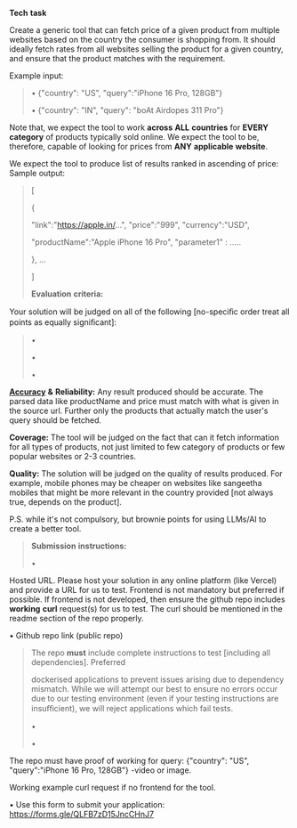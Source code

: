 **Tech** **task**

Create a generic tool that can fetch price of a given product from
multiple websites based on the country the consumer is shopping from. It
should ideally fetch rates from all websites selling the product for a
given country, and ensure that the product matches with the requirement.

Example input:

> • {"country": "US", "query":"iPhone 16 Pro, 128GB"}
>
> • {"country": "IN", "query": "boAt Airdopes 311 Pro"}

Note that, we expect the tool to work **across** **ALL** **countries**
for **EVERY** **category** of products typically sold online. We expect
the tool to be, therefore, capable of looking for prices from **ANY**
**applicable** **website**.

We expect the tool to produce list of results ranked in ascending of
price: Sample output:

> \[
>
> {
>
> "link":"https://apple.in/...", "price":"999", "currency":"USD",
>
> "productName":"Apple iPhone 16 Pro", "parameter1" : .....
>
> }, ...
>
> \]
>
> **Evaluation** **criteria:**

Your solution will be judged on all of the following \[no-speciﬁc order
treat all points as equally signiﬁcant\]:

> •
>
> •
>
> •

**<u>Accuracy</u>** **&** **Reliability:** Any result produced should be
accurate. The parsed data like productName and price must match with
what is given in the source url. Further only the products that actually
match the user's query should be fetched.

**Coverage:** The tool will be judged on the fact that can it fetch
information for all types of products, not just limited to few category
of products or few popular websites or 2-3 countries.

**Quality:** The solution will be judged on the quality of results
produced. For example, mobile phones may be cheaper on websites like
sangeetha mobiles that might be more relevant in the country provided
\[not always true, depends on the product\].

P.S. while it's not compulsory, but brownie points for using LLMs/AI to
create a better tool.

> **Submission** **instructions:**
>
> •

Hosted URL. Please host your solution in any online platform (like
Vercel) and provide a URL for us to test. Frontend is not mandatory but
preferred if possible. If frontend is not developed, then ensure the
github repo includes **working** **curl** request(s) for us to test. The
curl should be mentioned in the readme section of the repo properly.

• Github repo link (public repo)

> The repo **must** include complete instructions to test \[including
> all dependencies\]. Preferred
>
> dockerised applications to prevent issues arising due to dependency
> mismatch. While we will attempt our best to ensure no errors occur due
> to our testing environment (even if your testing instructions are
> insuﬃcient), we will reject applications which fail tests.
>
> •
>
> •

The repo must have proof of working for query: {"country": "US",
"query":"iPhone 16 Pro, 128GB"} -video or image.

Working example curl request if no frontend for the tool.

• Use this form to submit your application:
[<u>https://forms.gle/QLFB7zD15JncCHnJ7</u>](https://forms.gle/QLFB7zD15JncCHnJ7)
